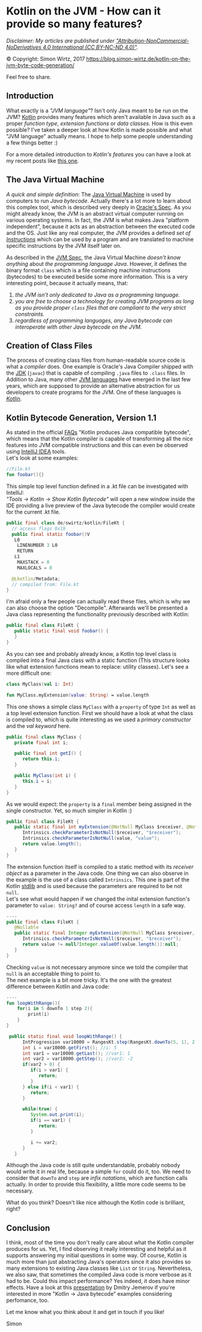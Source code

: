 # Kotlin on the JVM - How can it provide so many features?

_Disclaimer: My articles are published under 
<a href="https://creativecommons.org/licenses/by-nc-nd/4.0/legalcode" target="_blank">"Attribution-NonCommercial-NoDerivatives 4.0 International (CC BY-NC-ND 4.0)"</a>._

© Copyright: Simon Wirtz, 2017
https://blog.simon-wirtz.de/kotlin-on-the-jvm-byte-code-generation/

Feel free to share.

## Introduction

What exactly is a *"JVM language"*? Isn't only Java meant to be run on the JVM?
<a target="_blank" href="http://kotlinlang.org">Kotlin</a> provides many features which aren't available in Java such as a proper _function type_, _extension functions_ or _data classes_.
How is this even possible? 
I've taken a deeper look at how Kotlin is made possible and what "JVM language" actually means. I hope to help some people understanding a few things better :)

For a more detailed introduction to _Kotlin's features_ you can have a look at my recent posts like <a target="_blank" href="https://blog.simon-wirtz.de/setup-vert-x-application-written-in-kotlin-gradle-build/">this one</a>.

## The Java Virtual Machine
_A quick and simple definition_: The <a href="https://en.wikipedia.org/wiki/Java_virtual_machine">Java Virtual Machine</a> is used by computers to run *Java bytecode*. 
Actually there's a lot more to learn about this complex tool, which is described very deeply in <a href="https://docs.oracle.com/javase/specs/jvms/se7/html/index.html" target="_blank">Oracle's Spec</a>.
As you might already know, the JVM is an abstract virtual computer running on various operating systems.
In fact, the JVM is what makes Java "platform independent", because it acts as an abstraction between the executed code and the OS.
Just like any real computer, the JVM provides a defined _set of <a href="https://simple.wikipedia.org/wiki/Instruction_(computer_science)">Instructions</a>_ which can be used by a program and are translated to machine specific instructions by the JVM itself later on.

As described in the  <a href="https://docs.oracle.com/javase/specs/jvms/se7/html/index.html" target="_blank">JVM Spec</a>, the Java Virtual Machine _doesn't know anything_ about *the programming language Java*. However, it defines the binary format `class` which is a file containing machine instructions (bytecodes) to be executed beside some more information. This is a very interesting point, because it actually means, that:


1. _the JVM isn't only dedicated to Java as a programming language._
2. _you are free to choose a technology for creating JVM programs as long as you provide proper `class` files that are compliant to the very strict constraints._
3. _regardless of programming languages, any Java bytecode can interoperate with other Java bytecode on the JVM._

## Creation of Class Files

The process of creating class files from human-readable source code is what a _compiler_ does. One example is Oracle's Java Compiler shipped with the <a href="http://www.oracle.com/technetwork/java/javase/downloads/jdk8-downloads-2133151.html" target="blank">JDK</a> (`javac`) that is capable of compiling `.java` files to `.class` files. 
In Addition to Java, many other <a href="https://en.wikipedia.org/wiki/List_of_JVM_languages" target="_blank">JVM languages</a> have emerged in the last few years, which are supposed to provide an alternative abstraction for us developers to create programs for the JVM.
One of these languages is <a target="_blank" href="https://kotlinlang.org/docs/reference/">*Kotlin*</a>.

## Kotlin Bytecode Generation, Version 1.1

As stated in the official <a href="https://kotlinlang.org/docs/reference/faq.html" target="_blank">FAQs</a> "Kotlin produces Java compatible bytecode", which means that the Kotlin compiler is capable of transforming all the nice features into JVM compatible instructions and this can even be observed using <a href="https://www.jetbrains.com/idea/" target="_blank">IntelliJ IDEA</a> tools.  
Let's look at some examples:

```kotlin
//File.kt
fun foobar(){}
```

This simple top level function defined in a .kt file can be investigated with IntelliJ: <br/>
*"Tools → Kotlin → Show Kotlin Bytecode"* will open a new window inside the IDE providing a live preview of the Java bytecode the compiler would create for the current .kt file.

```java
public final class de/swirtz/kotlin/FileKt {
  // access flags 0x19
  public final static foobar()V
   L0
    LINENUMBER 3 L0
    RETURN
   L1
    MAXSTACK = 0
    MAXLOCALS = 0

  @Lkotlin/Metadata;
  // compiled from: File.kt
}
```

I'm afraid only a few people can actually read these files, which is why we can also choose the option "Decompile". Afterwards we'll be presented a Java class representing the functionality previously described with Kotlin:

```java
public final class FileKt {
   public static final void foobar() {
   }
}
```

As you can see and probably already know, a Kotlin top level class is compiled into a final Java class with a static function (This structure looks like what extension functions mean to replace: utility classes). Let's see a more difficult one:


```kotlin
class MyClass(val i: Int)

fun MyClass.myExtension(value: String) = value.length
```

This one shows a simple class `MyClass` with a `property` of type `Int` as well as a top level extension function.
First we should have a look at what the class is compiled to, which is quite interesting as we used a _primary constructor_ and the _val keyword_ here.

```java
public final class MyClass {
   private final int i;

   public final int getI() {
      return this.i;
   }

   public MyClass(int i) {
      this.i = i;
   }
}
```

As we would expect: the `property` is a `final` member being assigned in the single constructor. Yet, so much simpler in Kotlin :)


```java
public final class FileKt {
   public static final int myExtension(@NotNull MyClass $receiver, @NotNull String value) {
      Intrinsics.checkParameterIsNotNull($receiver, "$receiver");
      Intrinsics.checkParameterIsNotNull(value, "value");
      return value.length();
   }
}
```

The extension function itself is compiled to a static method with its _receiver object_ as a parameter in the Java code.
One thing we can also observe in the example is the use of a class called `Intrinsics`. This one is part of the Kotlin <a href="https://kotlinlang.org/api/latest/jvm/stdlib/index.html" target="_blank">stdlib</a> and is used because the parameters are required to be not `null`. <br/>
Let's see what would happen if we changed the inital extension function's parameter to `value: String?` and of course access `length` in a safe way.

```java
----
public final class FileKt {
   @Nullable
   public static final Integer myExtension(@NotNull MyClass $receiver, @Nullable String value) {
      Intrinsics.checkParameterIsNotNull($receiver, "$receiver");
      return value != null?Integer.valueOf(value.length()):null;
   }
}
```

Checking `value` is not necessary anymore since we told the compiler that `null` is an acceptable thing to point to. <br/>
The next example is a bit more tricky. It's the one with the greatest difference between Kotlin and Java code:

```kotlin
----
fun loopWithRange(){
    for(i in 5 downTo 1 step 2){
        print(i)
    }
}
```

```java
 public static final void loopWithRange() {
      IntProgression var10000 = RangesKt.step(RangesKt.downTo(5, 1), 2);
      int i = var10000.getFirst(); //i: 5
      int var1 = var10000.getLast(); //var1: 1
      int var2 = var10000.getStep(); //var2: -2
      if(var2 > 0) {
         if(i > var1) {
            return;
         }
      } else if(i < var1) {
         return;
      }

      while(true) {
         System.out.print(i);
         if(i == var1) {
            return;
         }

         i += var2;
      }
   }
```

Although the Java code is still quite understandable, probably nobody would write it in real life, because a simple `for` could do it, too. We need to consider that `downTo` and `step` are _infix notations_, which are function calls actually.
In order to provide this flexibility, a little more code seems to be necessary.

What do you think? Doesn't like nice although the Kotlin code is brilliant, right?

## Conclusion

I think, most of the time you don't really care about what the Kotlin compiler produces for us. Yet, I find observing it really interesting and helpful as it supports answering my initial questions in some way. Of course, Kotlin is much more than just abstracting Java's operators since it also provides so many extensions to existing Java classes like `List` or `String`.
Nevertheless, we also saw, that sometimes the compiled Java code is more verbose as it had to be. Could this impact performance? Yes indeed, it does have minor effects. Have a look at this <a href="https://de.slideshare.net/intelliyole/kotlin-bytecode-generation-and-runtime-performance" target="_blank">presentation</a> by Dmitry Jemerov if you're interested in more "Kotlin -> Java bytecode" examples considering perfomance, too. 

Let me know what you think about it and get in touch if you like!

Simon